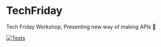 # TechFriday
Tech Friday Workshop, Presenting new way of making APIs :rocket:

[![Tests](https://github.com/BrosSquad/TechFriday/actions/workflows/dotnet.yml/badge.svg)](https://github.com/BrosSquad/TechFriday/actions/workflows/dotnet.yml)
